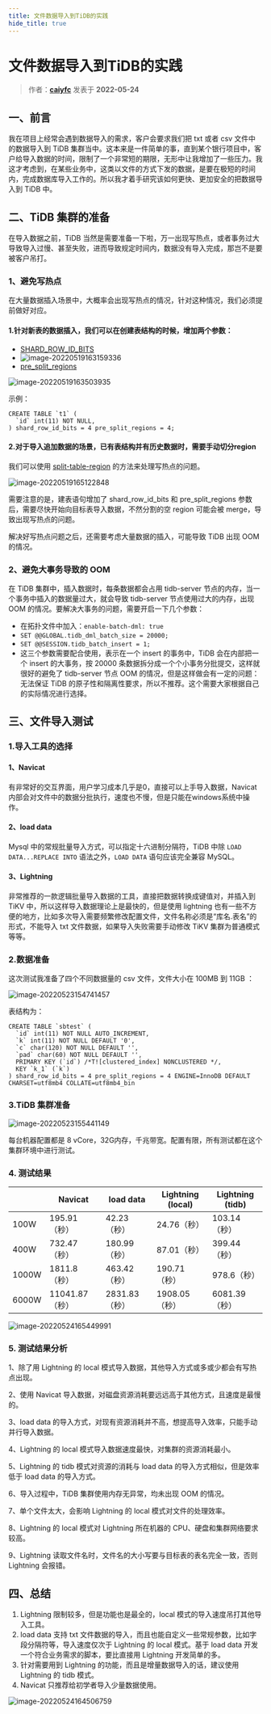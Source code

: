 ```yaml
---
title: 文件数据导入到TiDB的实践
hide_title: true
---
```


# 文件数据导入到TiDB的实践

> 作者：**[caiyfc](https://tidb.net/u/caiyfc/post/all)** 发表于  **2022-05-24**

## 一、前言

我在项目上经常会遇到数据导入的需求，客户会要求我们把 txt 或者 csv 文件中的数据导入到 TiDB 集群当中。这本来是一件简单的事，直到某个银行项目中，客户给导入数据的时间，限制了一个非常短的期限，无形中让我增加了一些压力。我这才考虑到，在某些业务中，这类以文件的方式下发的数据，是要在极短的时间内，完成数据库导入工作的。所以我才着手研究该如何更快、更加安全的把数据导入到 TiDB 中。

## 二、TiDB 集群的准备

在导入数据之前，TiDB 当然是需要准备一下啦，万一出现写热点，或者事务过大导致导入过慢、甚至失败，进而导致规定时间内，数据没有导入完成，那岂不是要被客户吊打。

### 1、避免写热点

在大量数据插入场景中，大概率会出现写热点的情况，针对这种情况，我们必须提前做好对应。

#### 1.针对新表的数据插入，我们可以在创建表结构的时候，增加两个参数：

- [SHARD_ROW_ID_BITS](https://docs.pingcap.com/zh/tidb/stable/shard-row-id-bits#shard_row_id_bits)
- ![image-20220519163159336](https://tidb-blog.oss-cn-beijing.aliyuncs.com/media/NRbDCoyBrLePs1k-1653387639812.png)
- [pre_split_regions](https://docs.pingcap.com/zh/tidb/stable/sql-statement-split-region#pre_split_regions)

![image-20220519163503935](https://tidb-blog.oss-cn-beijing.aliyuncs.com/media/3D4XscfNW58ILuR-1653387639949.png)

示例：

```
CREATE TABLE `t1` (
  `id` int(11) NOT NULL,
) shard_row_id_bits = 4 pre_split_regions = 4;
```

#### 2.对于导入追加数据的场景，已有表结构并有历史数据时，需要手动切分region

我们可以使用 [split-table-region](https://docs.pingcap.com/zh/tidb/stable/sql-statement-split-region#split-table-region) 的方法来处理写热点的问题。

![image-20220519165122848](https://tidb-blog.oss-cn-beijing.aliyuncs.com/media/Ezy53xDlM27afet-1653387639781.png)

需要注意的是，建表语句增加了 shard_row_id_bits 和 pre_split_regions 参数后，需要尽快开始向目标表导入数据，不然分割的空 region 可能会被 merge，导致出现写热点的问题。

解决好写热点问题之后，还需要考虑大量数据的插入，可能导致 TiDB 出现 OOM 的情况。

### 2、避免大事务导致的 OOM

在 TiDB 集群中，插入数据时，每条数据都会占用 tidb-server 节点的内存，当一个事务中插入的数据量过大，就会导致 tidb-server 节点使用过大的内存，出现 OOM 的情况。要解决大事务的问题，需要开启一下几个参数：

- 在拓扑文件中加入：`enable-batch-dml: true`
- `SET @@GLOBAL.tidb_dml_batch_size = 20000;`
- `SET @@SESSION.tidb_batch_insert = 1;`
- 这三个参数需要配合使用，表示在一个 insert 的事务中，TiDB 会在内部把一个 insert 的大事务，按 20000 条数据拆分成一个个小事务分批提交，这样就很好的避免了 tidb-server 节点 OOM 的情况，但是这样做会有一定的问题：无法保证 TiDB 的原子性和隔离性要求，所以不推荐。这个需要大家根据自己的实际情况进行选择。

## 三、文件导入测试

### 1.导入工具的选择

#### 1、Navicat

有非常好的交互界面，用户学习成本几乎是0，直接可以上手导入数据，Navicat 内部会对文件中的数据分批执行，速度也不慢，但是只能在windows系统中操作。

#### 2、load data

Mysql 中的常规批量导入方式，可以指定十六进制分隔符，TiDB 中除 `LOAD DATA...REPLACE INTO` 语法之外，`LOAD DATA` 语句应该完全兼容 MySQL。

#### 3、Lightning

非常推荐的一款逻辑批量导入数据的工具，直接把数据转换成键值对，并插入到 TiKV 中，所以这样导入数据理论上是最快的，但是使用 lightning 也有一些不方便的地方，比如多次导入需要频繁修改配置文件，文件名称必须是“库名.表名”的形式，不能导入 txt 文件数据，如果导入失败需要手动修改 TiKV 集群为普通模式等等。

### 2.数据准备

这次测试我准备了四个不同数据量的 csv 文件，文件大小在 100MB 到 11GB ：

![image-20220523154741457](https://tidb-blog.oss-cn-beijing.aliyuncs.com/media/CeOnjlmB6YswhEb-1653387639779.png)

表结构为：

```
CREATE TABLE `sbtest` (
  `id` int(11) NOT NULL AUTO_INCREMENT,
  `k` int(11) NOT NULL DEFAULT '0',
  `c` char(120) NOT NULL DEFAULT '',
  `pad` char(60) NOT NULL DEFAULT '',
  PRIMARY KEY (`id`) /*T![clustered_index] NONCLUSTERED */,
  KEY `k_1` (`k`)
) shard_row_id_bits = 4 pre_split_regions = 4 ENGINE=InnoDB DEFAULT CHARSET=utf8mb4 COLLATE=utf8mb4_bin
```

### 3.TiDB 集群准备

![image-20220523155441149](https://tidb-blog.oss-cn-beijing.aliyuncs.com/media/gkTUZhYbHlfQ3DB-1653387639984.png)

每台机器配置都是 8 vCore，32G内存，千兆带宽。配置有限，所有测试都在这个集群环境中进行测试。

### 4. 测试结果

|       | Navicat        | load data     | Lightning (local) | Lightning (tidb) |
| ----- | -------------- | ------------- | ----------------- | ---------------- |
| 100W  | 195.91（秒）   | 42.23（秒）   | 24.76（秒）       | 103.14（秒）     |
| 400W  | 732.47（秒）   | 180.99（秒）  | 87.01（秒）       | 399.44（秒）     |
| 1000W | 1811.8（秒）   | 463.42（秒）  | 190.71（秒）      | 978.6（秒）      |
| 6000W | 11041.87（秒） | 2831.83（秒） | 1908.05（秒）     | 6081.39（秒）    |

![image-20220524165449991](https://tidb-blog.oss-cn-beijing.aliyuncs.com/media/ZUyxjrNeALdu17t-1653387639812.png)

### 5. 测试结果分析

1、除了用 Lightning 的 local 模式导入数据，其他导入方式或多或少都会有写热点出现。

2、使用 Navicat 导入数据，对磁盘资源消耗要远远高于其他方式，且速度是最慢的。

3、load data 的导入方式，对现有资源消耗并不高，想提高导入效率，只能手动并行导入数据。

4、Lightning 的 local 模式导入数据速度最快，对集群的资源消耗最小。

5、Lightning 的 tidb 模式对资源的消耗与 load data 的导入方式相似，但是效率低于 load data 的导入方式。

6、导入过程中，TiDB 集群使用内存无异常，均未出现 OOM 的情况。

7、单个文件太大，会影响 Lightning 的 local 模式对文件的处理效率。

8、Lightning 的 local 模式对 Lightning 所在机器的 CPU、硬盘和集群网络要求较高。

9、Lightning 读取文件名时，文件名的大小写要与目标表的表名完全一致，否则 Lightning 会报错。

## 四、总结

1. Lightning 限制较多，但是功能也是最全的，local 模式的导入速度吊打其他导入工具。
2. load data 支持 txt 文件数据的导入，而且也能自定义一些常规参数，比如字段分隔符等，导入速度仅次于 Lightning 的 local 模式。基于 load data 开发一个符合业务需求的脚本，要比直接用 Lightning 开发简单的多。
3. 针对需要用到 Lightning 的功能，而且是增量数据导入的话，建议使用 Lightning 的 tidb 模式。
4. Navicat 只推荐给初学者导入少量数据使用。

![image-20220524164506759](https://tidb-blog.oss-cn-beijing.aliyuncs.com/media/e7Cg2EbIqdlyxQX-1653387639951.png)


